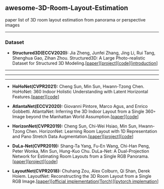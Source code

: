 ## awesome-3D-Room-Layout-Estimation
paper list of 3D room layout estimation from panorama or perspective images

-----------------------
### Dataset

* **Structured3D(ECCV2020):** Jia Zheng, Junfei Zhang, Jing Li, Rui Tang, Shenghua Gao, Zihan Zhou. Structured3D: A Large Photo-realistic Dataset for Structured 3D Modeling.[[paper](https://arxiv.org/abs/1908.00222)][[project](https://structured3d-dataset.org/)][[code](https://github.com/bertjiazheng/Structured3D)][[introduction](https://zhuanlan.zhihu.com/p/77555645)] 


-----------------------
-----------------------
-----------------------

* **HoHoNet(CVPR2021):** Cheng Sun, Min Sun, Hwann-Tzong Chen. HoHoNet: 360 Indoor Holistic Understanding with Latent Horizontal Features.[[paper](https://arxiv.org/abs/2011.11498)][[code](https://github.com/sunset1995/HoHoNet)]

* **AtlantaNet(ECCV2020):** Giovanni Pintore, Marco Agus, and Enrico Gobbetti. AtlantaNet: Inferring the 3D Indoor Layout from a Single 360◦ Image beyond the Manhattan World Assumption.[[paper](http://vic.crs4.it/data/papers/eccv2020-atlantanet.pdf)][[code](https://github.com/crs4/AtlantaNet)]

* **HorizonNet(CVPR2019):** Cheng Sun, Chi-Wei Hsiao, Min Sun, Hwann-Tzong Chen. HorizonNet: Learning Room Layout with 1D Representation and Pano Stretch Data Augmentation.[[paper](https://arxiv.org/abs/1901.03861)][[project](https://sunset1995.github.io/HorizonNet/)][[code](https://github.com/sunset1995/HorizonNet)]

* **DuLa-Net(CVPR2019):** Shang-Ta Yang, Fu-En Wang, Chi-Han Peng, Peter Wonka, Min Sun, Hung-Kuo Chu. DuLa-Net: A Dual-Projection Network for Estimating Room Layouts from a Single RGB Panorama.[[paper](https://arxiv.org/abs/1811.11977)][[project](https://cgv.cs.nthu.edu.tw/projects/dulanet)][[code](https://github.com/SunDaDenny/DuLa-Net)]

* **LayoutNet(CVPR2018):** Chuhang Zou, Alex Colburn, Qi Shan, Derek Hoiem. LayoutNet: Reconstructing the 3D Room Layout from a Single RGB Image.[[paper](https://arxiv.org/abs/1803.08999)][[official implementation(Torch)](https://github.com/zouchuhang/LayoutNet)][[pytorch implemation](https://github.com/sunset1995/pytorch-layoutnet)]
